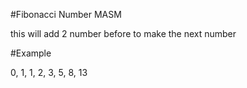 #Fibonacci Number MASM

this will add 2 number before to make the next number

#Example 

0, 1, 1, 2, 3, 5, 8, 13
